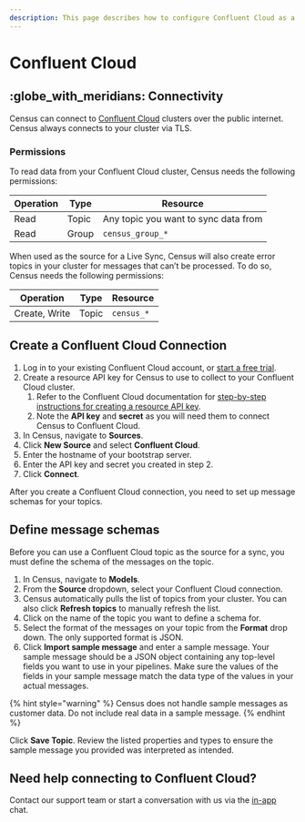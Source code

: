 ```yaml
---
description: This page describes how to configure Confluent Cloud as a source for Census.
---
```


# Confluent Cloud

## :globe\_with\_meridians: Connectivity

Census can connect to [Confluent Cloud](https://www.confluent.io/confluent-cloud/?utm\_campaign=tm.pmm\_cd.2023\_partner\_cwc\_census\_generic\&utm\_source=census\&utm\_medium=partnerref) clusters over the public internet. Census always connects to your cluster via TLS.

### Permissions

To read data from your Confluent Cloud cluster, Census needs the following permissions:

| Operation | Type  | Resource                             |
| --------- | ----- | ------------------------------------ |
| Read      | Topic | Any topic you want to sync data from |
| Read      | Group | `census_group_*`                     |

When used as the source for a Live Sync, Census will also create error topics in your cluster for messages that can’t be processed. To do so, Census needs the following permissions:

| Operation     | Type  | Resource   |
| ------------- | ----- | ---------- |
| Create, Write | Topic | `census_*` |

## Create a Confluent Cloud Connection

1. Log in to your existing Confluent Cloud account, or [start a free trial](https://www.confluent.io/confluent-cloud/tryfree/?utm\_campaign=tm.pmm\_cd.2023\_partner\_cwc\_census\_tryfree\&utm\_source=census\&utm\_medium=partnerref).
2. Create a resource API key for Census to use to collect to your Confluent Cloud cluster.
   1. Refer to the Confluent Cloud documentation for [step-by-step instructions for creating a resource API key](https://docs.confluent.io/cloud/current/access-management/authenticate/api-keys/api-keys.html#resource-api-keys).
   2. Note the **API key** and **secret** as you will need them to connect Census to Confluent Cloud.
3. In Census, navigate to **Sources**.
4. Click **New Source** and select **Confluent Cloud**.
5. Enter the hostname of your bootstrap server.
6. Enter the API key and secret you created in step 2.
7. Click **Connect**.

After you create a Confluent Cloud connection, you need to set up message schemas for your topics.

## Define message schemas

Before you can use a Confluent Cloud topic as the source for a sync, you must define the schema of the messages on the topic.

1. In Census, navigate to **Models**.
2. From the **Source** dropdown, select your Confluent Cloud connection.
3. Census automatically pulls the list of topics from your cluster. You can also click **Refresh topics** to manually refresh the list.
4. Click on the name of the topic you want to define a schema for.
5. Select the format of the messages on your topic from the **Format** drop down. The only supported format is JSON.
6. Click **Import sample message** and enter a sample message. Your sample message should be a JSON object containing any top-level fields you want to use in your pipelines. Make sure the values of the fields in your sample message match the data type of the values in your actual messages.&#x20;

{% hint style="warning" %}
Census does not handle sample messages as customer data. Do not include real data in a sample message.
{% endhint %}

Click **Save Topic**. Review the listed properties and types to ensure the sample message you provided was interpreted as intended.

## Need help connecting to Confluent Cloud?

Contact our support team or start a conversation with us via the [in-app](https://app.getcensus.com) chat.
